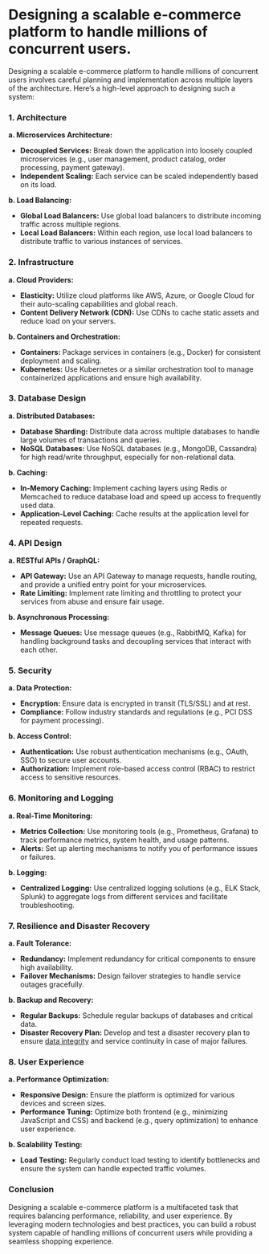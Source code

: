 # Designing a scalable e-commerce platform to handle millions of concurrent users.

Designing a scalable e-commerce platform to handle millions of concurrent users involves careful planning and implementation across multiple layers of the architecture. Here’s a high-level approach to designing such a system:

### 1. **Architecture**

**a. Microservices Architecture:**
   - **Decoupled Services:** Break down the application into loosely coupled microservices (e.g., user management, product catalog, order processing, payment gateway).
   - **Independent Scaling:** Each service can be scaled independently based on its load.

**b. Load Balancing:**
   - **Global Load Balancers:** Use global load balancers to distribute incoming traffic across multiple regions.
   - **Local Load Balancers:** Within each region, use local load balancers to distribute traffic to various instances of services.

### 2. **Infrastructure**

**a. Cloud Providers:**
   - **Elasticity:** Utilize cloud platforms like AWS, Azure, or Google Cloud for their auto-scaling capabilities and global reach.
   - **Content Delivery Network (CDN):** Use CDNs to cache static assets and reduce load on your servers.

**b. Containers and Orchestration:**
   - **Containers:** Package services in containers (e.g., Docker) for consistent deployment and scaling.
   - **Kubernetes:** Use Kubernetes or a similar orchestration tool to manage containerized applications and ensure high availability.

### 3. **Database Design**

**a. Distributed Databases:**
   - **Database Sharding:** Distribute data across multiple databases to handle large volumes of transactions and queries.
   - **NoSQL Databases:** Use NoSQL databases (e.g., MongoDB, Cassandra) for high read/write throughput, especially for non-relational data.

**b. Caching:**
   - **In-Memory Caching:** Implement caching layers using Redis or Memcached to reduce database load and speed up access to frequently used data.
   - **Application-Level Caching:** Cache results at the application level for repeated requests.

### 4. **API Design**

**a. RESTful APIs / GraphQL:**
   - **API Gateway:** Use an API Gateway to manage requests, handle routing, and provide a unified entry point for your microservices.
   - **Rate Limiting:** Implement rate limiting and throttling to protect your services from abuse and ensure fair usage.

**b. Asynchronous Processing:**
   - **Message Queues:** Use message queues (e.g., RabbitMQ, Kafka) for handling background tasks and decoupling services that interact with each other.

### 5. **Security**

**a. Data Protection:**
   - **Encryption:** Ensure data is encrypted in transit (TLS/SSL) and at rest.
   - **Compliance:** Follow industry standards and regulations (e.g., PCI DSS for payment processing).

**b. Access Control:**
   - **Authentication:** Use robust authentication mechanisms (e.g., OAuth, SSO) to secure user accounts.
   - **Authorization:** Implement role-based access control (RBAC) to restrict access to sensitive resources.

### 6. **Monitoring and Logging**

**a. Real-Time Monitoring:**
   - **Metrics Collection:** Use monitoring tools (e.g., Prometheus, Grafana) to track performance metrics, system health, and usage patterns.
   - **Alerts:** Set up alerting mechanisms to notify you of performance issues or failures.

**b. Logging:**
   - **Centralized Logging:** Use centralized logging solutions (e.g., ELK Stack, Splunk) to aggregate logs from different services and facilitate troubleshooting.

### 7. **Resilience and Disaster Recovery**

**a. Fault Tolerance:**
   - **Redundancy:** Implement redundancy for critical components to ensure high availability.
   - **Failover Mechanisms:** Design failover strategies to handle service outages gracefully.

**b. Backup and Recovery:**
   - **Regular Backups:** Schedule regular backups of databases and critical data.
   - **Disaster Recovery Plan:** Develop and test a disaster recovery plan to ensure [data integrity](https://github.com/jayachandradora/System-Design-Basics/blob/main/Data%20Integrity%20.md) and service continuity in case of major failures.

### 8. **User Experience**

**a. Performance Optimization:**
   - **Responsive Design:** Ensure the platform is optimized for various devices and screen sizes.
   - **Performance Tuning:** Optimize both frontend (e.g., minimizing JavaScript and CSS) and backend (e.g., query optimization) to enhance user experience.

**b. Scalability Testing:**
   - **Load Testing:** Regularly conduct load testing to identify bottlenecks and ensure the system can handle expected traffic volumes.

### Conclusion

Designing a scalable e-commerce platform is a multifaceted task that requires balancing performance, reliability, and user experience. By leveraging modern technologies and best practices, you can build a robust system capable of handling millions of concurrent users while providing a seamless shopping experience.
